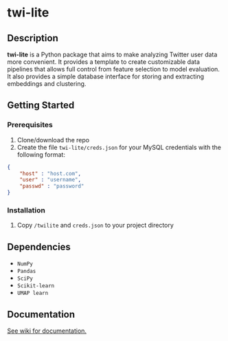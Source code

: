 # twi-lite

## Description
**twi-lite** is a Python package that aims to make analyzing Twitter user data more convenient. It provides a template to create customizable data pipelines that allows full control from feature selection to model evaluation. It also provides a simple database interface for storing and extracting embeddings and clustering.

## Getting Started

### Prerequisites
1. Clone/download the repo
2. Create the file ```twi-lite/creds.json``` for your MySQL credentials with the following format:
```json
{
    "host" : "host.com",
    "user" : "username",
    "passwd" : "password"
}
```

### Installation
1. Copy ```/twilite``` and ```creds.json``` to your project directory

## Dependencies
* ```NumPy```
* ```Pandas```
* ```SciPy```
* ```Scikit-learn```
* ```UMAP learn```

## Documentation
[See wiki for documentation.](https://github.com/conan-sum/twi-lite/wiki)